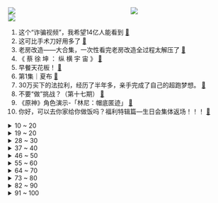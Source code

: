 <div >
	<a style="float:left;width:55%;" href = "https://github.com/anuraghazra/github-readme-stats">
	 <img src = "https://github-readme-stats.vercel.app/api?username=iuuuuuaena&theme=buefy&show_icons=true"/>
	</a>
	<a  style="float:right;width:45%" href = "https://github.com/anuraghazra/github-readme-stats">
	 <img  src="https://github-readme-stats.vercel.app/api/top-langs/?username=anuraghazra&layout=compact"/>
	</a>
	</div>

[![](https://img.shields.io/badge/jxd-@jxdgogogo.xyz-yellowgreen.svg)](https://www.jxdgogogo.xyz)<br>
1. 这个“诈骗视频”，我希望14亿人能看到 [:link:](//www.bilibili.com/video/BV118411X7dS) <br>
2. 这可比手术刀好用多了 [:link:](//www.bilibili.com/video/BV1XN411873W) <br>
3. 老房改造——大合集，一次性看完老房改造全过程太解压了 [:link:](//www.bilibili.com/video/BV1vV4y1v7L5) <br>
4. 《 蔡 徐 坤 ： 纵 横 宇 宙 》 [:link:](//www.bilibili.com/video/BV1794y1k7c7) <br>
5. 早餐天花板！ [:link:](//www.bilibili.com/video/BV1qV41137ij) <br>
6. 第1集｜夏布 [:link:](//www.bilibili.com/video/BV16u411E7Zw) <br>
7. 30万买下的法拉利，经历了半年多，亲手完成了自己的超跑梦想。 [:link:](//www.bilibili.com/video/BV1xj41167Ro) <br>
8. 不要“做”挑战？（第十七期） [:link:](//www.bilibili.com/video/BV1H94y1k7JU) <br>
9. 《原神》角色演示-「林尼：帽底匿迹」 [:link:](//www.bilibili.com/video/BV1ij411B7Rt) <br>
10. 你好，可以去你家给你做饭吗？福利特辑篇—生日会集体返场！！！ [:link:](//www.bilibili.com/video/BV1yV41137Jf) <br>
<details>
<summary>10 ~ 20</summary>

11. 【爆枪英雄】好好好，暴力开荒！开局10级VIP#1 [:link:](//www.bilibili.com/video/BV1Ap4y137zw) <br>
12. 四面楚歌？看我坚毅不倒打全区！爆氪8W元挑战霸服率土之滨#3 [:link:](//www.bilibili.com/video/BV1d8411X7Tx) <br>
13. 根本不敢想象主任会跳女王卡片，现场堪比演唱会！ [:link:](//www.bilibili.com/video/BV1Cu4y1i7KR) <br>
14. 探秘全球最豪华邮轮！船票2万！9天8夜都吃什么？ [:link:](//www.bilibili.com/video/BV1ZN411872i) <br>
15. 【喜哥】《台风迷惑行为》 [:link:](//www.bilibili.com/video/BV19F411y7rk) <br>
16. 心理战2.0 [:link:](//www.bilibili.com/video/BV1CV4y1Y7Vi) <br>
17. 【原神】重磅揭秘！愚人众执行官不为人知的另一面 [:link:](//www.bilibili.com/video/BV1V14y1q74m) <br>
18. 黄瓜也能做辣椒酱？帅小伙买来50斤黄瓜试试！ [:link:](//www.bilibili.com/video/BV1km4y1p79K) <br>
19. 加新生群后最害怕的一集 [:link:](//www.bilibili.com/video/BV1zX4y1j75H) <br>
</details>
<details>
<summary>19 ~ 20</summary>

20. 「豆瓣8.2」7岁男孩凭借天赋一举拿到全国冠军 [:link:](//www.bilibili.com/video/BV1cN411h7L8) <br>
21. “以前的花絮是真花絮，现在的花絮都开始演了〞 [:link:](//www.bilibili.com/video/BV1KN4116796) <br>
22. 《植物娘大战僵尸》角色演示-火爆辣椒 [:link:](//www.bilibili.com/video/BV1uz4y137bG) <br>
23. 钢铁侠火箭发射测试成功 [:link:](//www.bilibili.com/video/BV1CV411375y) <br>
24. 它真的来了! [中文字幕]《蜘蛛侠:逝去之莲》饭制电影丨Spider-Man Lotus [:link:](//www.bilibili.com/video/BV1G94y1k7Wy) <br>
25. 阿尔法boss，消除奇葩行为。 [:link:](//www.bilibili.com/video/BV1h14y1v7Eg) <br>
26. 资助多年的女孩长大了，现在居然来我身边上班了 [:link:](//www.bilibili.com/video/BV1p94y1k7DG) <br>
27. 快看！闪电侠！【汽油桶快乐阴人流#23】 [:link:](//www.bilibili.com/video/BV1SV4y1Y73E) <br>
28. 零经费 自拍《三体2：黑暗森林》（自制动画）第02集 [:link:](//www.bilibili.com/video/BV1HX4y1x7Xk) <br>
</details>
<details>
<summary>28 ~ 30</summary>

29. 昨天被小姑娘的《好汉歌》可爱到了 ，必须给你们听听 [:link:](//www.bilibili.com/video/BV1gP41147Ae) <br>
30. 【极道御魂】别人高考是做题，而我高考去捉鬼！ [:link:](//www.bilibili.com/video/BV1yN41187hy) <br>
31. 货很硬，但它不教你成为学霸，只教你狩猎学霸 [:link:](//www.bilibili.com/video/BV1Pu4y1q7Dt) <br>
32. “我总感觉有过很长的一生，只是完全不记得了…”人生必看高分电影《本杰明·巴顿奇事》（返老还童） [:link:](//www.bilibili.com/video/BV1CX4y1s78Z) <br>
33. 为什么日本街头站着那么多女孩？神待少女是什么？? [:link:](//www.bilibili.com/video/BV1j84y1f711) <br>
34. 虎哥对于美食的这份执着堪比火箭队想要得到皮卡丘 [:link:](//www.bilibili.com/video/BV1yV4y1Y71N) <br>
35. 医生断言儿子3岁必死，高中学历的爸爸不认命，做出中国首款特效药！ [:link:](//www.bilibili.com/video/BV1EF411Z76Y) <br>
36. 《黄沙战神》两人共创战神篇，嗓子喊的直冒烟 [:link:](//www.bilibili.com/video/BV1984y1f7zx) <br>
37. 什么？说我给非洲大蜗牛撒盐是不对的，那我请它们喝“茅台”呢？ [:link:](//www.bilibili.com/video/BV1Q84y1f7LZ) <br>
</details>
<details>
<summary>37 ~ 40</summary>

38. 全程发刀！中国家人侠牺牲，主角团只剩两人《80亿个精灵》第五章 [:link:](//www.bilibili.com/video/BV1aF411y7cU) <br>
39. 金刚可莉启动！ [:link:](//www.bilibili.com/video/BV1gV4y1Y7Gg) <br>
40. 终于知道为什么现在年轻人喜欢养宠物了 [:link:](//www.bilibili.com/video/BV1y44y1c7GK) <br>
41. 东北林区平房几万一套能过户，过冬是个大考验，想来买房隐居需谨慎 [:link:](//www.bilibili.com/video/BV1Bh4y1S78m) <br>
42. 上百万的奢侈品家具 佛山工厂专属价 [:link:](//www.bilibili.com/video/BV1XP411W7vp) <br>
43. 这个视频献给我仅有的12个粉丝 [:link:](//www.bilibili.com/video/BV13P41147Zg) <br>
44. （ 当 代 年 轻 人 赖 床 现 状 ） [:link:](//www.bilibili.com/video/BV13V4y1v7GV) <br>
45. 任务：煮面 [:link:](//www.bilibili.com/video/BV1e84y1f7Kf) <br>
46. 吃完菌子，感觉良好 [:link:](//www.bilibili.com/video/BV1d84y1Z7XJ) <br>
</details>
<details>
<summary>46 ~ 50</summary>

47. 僵尸：这是一个不公平的游戏 [:link:](//www.bilibili.com/video/BV1q44y1c7Jp) <br>
48. 大决战！！！猫德学院大战狮子猫！既分高下，也决生死！ [:link:](//www.bilibili.com/video/BV1AV411G7Mc) <br>
49. 给这个up工作真的辛苦大家了…… [:link:](//www.bilibili.com/video/BV1Sp4y1g7iM) <br>
50. 楼下的车一直在响警报，借此机会，给邻居们弹首周杰伦吧。 [:link:](//www.bilibili.com/video/BV1n94y167rw) <br>
51. 我们和父母，哪一代人更累？ [:link:](//www.bilibili.com/video/BV1wV411G7Qh) <br>
52. 短短二十秒变心无数回 [:link:](//www.bilibili.com/video/BV1fu4y1i7Gj) <br>
53. 真担心我爸累死，他咋不累呢？ [:link:](//www.bilibili.com/video/BV1T44y1w7QN) <br>
54. 收拾老公偷藏的玩具，没想到把我自己搭进去了 [:link:](//www.bilibili.com/video/BV1h44y1c7C8) <br>
55. 当亲妈和后妈都被困在了电梯里！ [:link:](//www.bilibili.com/video/BV1Sx4y1f7WB) <br>
</details>
<details>
<summary>55 ~ 60</summary>

56. 班班幼稚园 4 小火车查尔斯登场！ [:link:](//www.bilibili.com/video/BV1MG411f7DP) <br>
57. 两名高中生倾力打造出《物理三国杀》桌游，共266张手绘卡牌持续更新中！ [:link:](//www.bilibili.com/video/BV1MN411z79U) <br>
58. 外卖小哥偶遇肥仔 居然被肥仔看不起 [:link:](//www.bilibili.com/video/BV1HF411Z7nm) <br>
59. 笑死，大桶巨型冲饮又火了！谁还在乎是“屌丝饮料”？？？ [:link:](//www.bilibili.com/video/BV1W44y1c7k6) <br>
60. 我要进厂啦！ [:link:](//www.bilibili.com/video/BV1KN41167jL) <br>
61. 哥哥！请不要这么高冷！ [:link:](//www.bilibili.com/video/BV1A14y1B7EM) <br>
62. 爱你的人会排除万难向你走来，双向奔赴才有意义，互相珍惜才能长久。 [:link:](//www.bilibili.com/video/BV1su411E7qj) <br>
63. 啊？17.0 [:link:](//www.bilibili.com/video/BV1Wz4y137Rm) <br>
64. 《血月来临》 [:link:](//www.bilibili.com/video/BV1u84y1f7JF) <br>
</details>
<details>
<summary>64 ~ 70</summary>

65. 我用800小时的努力换来了属于我自己的荣耀！国人玩家兮昕的个人理论速通⟪人类一败涂地⟫ [:link:](//www.bilibili.com/video/BV1xr4y1Z75Y) <br>
66. 探秘全球第一厨师！一次挑战3家餐厅，卖什么能月入8000万？ [:link:](//www.bilibili.com/video/BV1XV41137sW) <br>
67. 迪迦还是太保守了！来感受唐僧变身带来的压迫感！ [:link:](//www.bilibili.com/video/BV12j411z7qq) <br>
68. 《垂滴叶大陆生存》 [:link:](//www.bilibili.com/video/BV1iV41137Ff) <br>
69. 绝了！被原神的全新入队动画迷晕！！！ [:link:](//www.bilibili.com/video/BV1BF411y7dg) <br>
70. “喜欢这种下雨天的氛围，外面雨很大呆在家里很惬意” [:link:](//www.bilibili.com/video/BV1ph4y1Q72s) <br>
71. 【AI郭子】童话镇 [:link:](//www.bilibili.com/video/BV1N84y1f73U) <br>
72. 这或许比充在游戏里更有意义！ [:link:](//www.bilibili.com/video/BV1dG411Z7j7) <br>
73. 法国人如何评价《原神》给我家门口搬游戏里了？ [:link:](//www.bilibili.com/video/BV1Fp4y1g7CV) <br>
</details>
<details>
<summary>73 ~ 80</summary>

74. 这是我玩过最抽象的宝可梦了 ① [:link:](//www.bilibili.com/video/BV1zm4y1p7tE) <br>
75. 夏令营兵王是什么梗【梗指南】 [:link:](//www.bilibili.com/video/BV1SV4y1Y7Mq) <br>
76. 宝 玉 劈 山 救 母 [:link:](//www.bilibili.com/video/BV19u4y1i7rD) <br>
77. 【轰】“我知道，你不是矫情” [:link:](//www.bilibili.com/video/BV1AV4y1v71s) <br>
78. 十年后，再见初恋，希望所有人都能向前看，别回头！加油！ [:link:](//www.bilibili.com/video/BV1114y1q7Eb) <br>
79. 原声，启动！ [:link:](//www.bilibili.com/video/BV1c14y1i7mP) <br>
80. 当 代 热 门 游 戏 现 状 [:link:](//www.bilibili.com/video/BV1iV411378B) <br>
81. 逆天！中国BOY跟我翻脸了？ [:link:](//www.bilibili.com/video/BV1Ap4y1g7W4) <br>
82. 最刺激的一局！！ [:link:](//www.bilibili.com/video/BV1Ch4y1Q7ve) <br>
</details>
<details>
<summary>82 ~ 90</summary>

83. 你们要的六花洛丽塔折叠伞做好了！ [:link:](//www.bilibili.com/video/BV13X4y1x7Zd) <br>
84. 看自己的同人小说和手书 [:link:](//www.bilibili.com/video/BV16r4y1Z7mL) <br>
85. 朋友口中的缅北（诈骗）VS 现实中的缅北（诈骗）2.0 [:link:](//www.bilibili.com/video/BV18V4y1Y7EJ) <br>
86. 这一口你忍得住？ [:link:](//www.bilibili.com/video/BV1pV4y1Y7RS) <br>
87. 我真不玩数值怪！我的青春只有操作！ [:link:](//www.bilibili.com/video/BV1Hu4y1d7Qt) <br>
88. 《 当 然 了 》 [:link:](//www.bilibili.com/video/BV1u14y1i7Ka) <br>
89. 我找到了13年前的神秘建筑！ [:link:](//www.bilibili.com/video/BV1r94y1k7CF) <br>
90. 【时代少年团】《三人行》08:大厨行 [:link:](//www.bilibili.com/video/BV1N14y1i7wm) <br>
91. 《商务台球脏秘书与王钟瑶梦幻联动》 [:link:](//www.bilibili.com/video/BV1m94y1k7az) <br>
</details>
<details>
<summary>91 ~ 100</summary>

92. 【原神】枫丹版本回坑要注意什么？5分钟带你速览3.0之后的重要改动 [:link:](//www.bilibili.com/video/BV1wm4y1W7px) <br>
93. 如果后来知道做原神有这么难，可能就不会有勇气做了……【原神】 [:link:](//www.bilibili.com/video/BV1J84y1f7rB) <br>
94. 看吧，唉，想不出什么好标题…… [:link:](//www.bilibili.com/video/BV1Er4y1Z7Kx) <br>
95. 起猛了，在喜茶偶遇甘雨了 [:link:](//www.bilibili.com/video/BV11V41137jY) <br>
96. 又是吃饱了撑的一天 [:link:](//www.bilibili.com/video/BV1fV4y1Y7xs) <br>
97. 离谱！日本小学生制作了关于他暑假的杀人日记！《我的绘画日记》 [:link:](//www.bilibili.com/video/BV1jz4y137KP) <br>
98. 【原神手书】我推的神明 [:link:](//www.bilibili.com/video/BV1xP411x7WW) <br>
99. 谢谢土地公公 [:link:](//www.bilibili.com/video/BV19V4y1e7pz) <br>
100. 每天喝无糖饮料的人都瘦了吗？ [:link:](//www.bilibili.com/video/BV1b44y1c7cM) <br>
</details>
